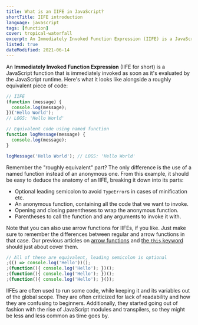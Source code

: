 ```yaml
---
title: What is an IIFE in JavaScript?
shortTitle: IIFE introduction
language: javascript
tags: [function]
cover: tropical-waterfall
excerpt: An Immediately Invoked Function Expression (IIFE) is a JavaScript trick that trips up many developers. Here's what you need to know.
listed: true
dateModified: 2021-06-14
---
```


An **Immediately Invoked Function Expression** (IIFE for short) is a JavaScript function that is immediately invoked as soon as it's evaluated by the JavaScript runtime. Here's what it looks like alongside a roughly equivalent piece of code:

```js
// IIFE
(function (message) {
  console.log(message);
})('Hello World');
// LOGS: 'Hello World'

// Equivalent code using named function
function logMessage(message) {
  console.log(message);
}

logMessage('Hello World'); // LOGS: 'Hello World'
```

Remember the "roughly equivalent" part? The only difference is the use of a named function instead of an anonymous one. From this example, it should be easy to deduce the anatomy of an IIFE, breaking it down into its parts:

- Optional leading semicolon to avoid `TypeError`s in cases of minification etc.
- An anonymous function, containing all the code that we want to invoke.
- Opening and closing parentheses to wrap the anonymous function.
- Parentheses to call the function and any arguments to invoke it with.

Note that you can also use arrow functions for IIFEs, if you like. Just make sure to remember the differences between regular and arrow functions in that case. Our previous articles on [arrow functions](/blog/s/javascript-arrow-functions) and [the `this` keyword](/blog/s/javascript-this) should just about cover them.

```js
// All of these are equivalent, leading semicolon is optional
;(() => console.log('Hello'))();
;(function(){ console.log('Hello'); })();
;(function(){ console.log('Hello'); })();
;(function(){ console.log('Hello'); }());
```

IIFEs are often used to run some code, while keeping it and its variables out of the global scope. They are often criticized for lack of readability and how they are confusing to beginners. Additionally, they started going out of fashion with the rise of JavaScript modules and transpilers, so they might be less and less common as time goes by.
